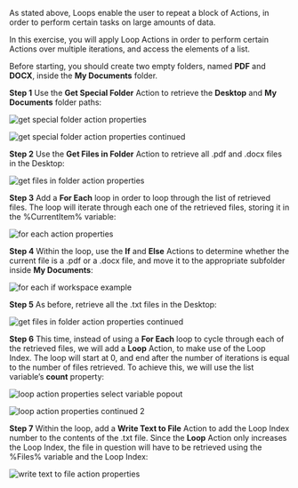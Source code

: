 As stated above, Loops enable the user to repeat a block of Actions, in order to perform certain tasks on large amounts of data.

In this exercise, you will apply Loop Actions in order to perform certain Actions over multiple iterations, and access the elements of a list.

Before starting, you should create two empty folders, named **PDF** and **DOCX**, inside the **My Documents** folder.

**Step 1**
Use the **Get Special Folder** Action to retrieve the **Desktop** and **My Documents** folder paths:

![get special folder action properties](..\media\get-special-folder-action-properties.png)

![get special folder action properties continued](..\media\get-special-folder-action-properties-continued.png)

**Step 2**
Use the **Get Files in Folder** Action to retrieve all .pdf and .docx files in the Desktop:

![get files in folder action properties](..\media\get-files-in-folder-action-properties.png)

**Step 3**
Add a **For Each** loop in order to loop through the list of retrieved files. The loop will iterate through each one of the retrieved files, storing it in the %CurrentItem% variable:
 
![for each action properties](..\media\for-each-action-properties.png)

**Step 4**
Within the loop, use the **If** and **Else** Actions to determine whether the current file is a .pdf or a .docx file, and move it to the appropriate subfolder inside **My Documents**:

![for each if workspace example](..\media\for-each-if-workspace-example.png)

**Step 5**
As before, retrieve all the .txt files in the Desktop:
 
![get files in folder action properties continued](..\media\get-files-in-folder-action-properties-continued.png)

**Step 6**
This time, instead of using a **For Each** loop to cycle through each of the retrieved files, we will add a **Loop** Action, to make use of the Loop Index. The loop will start at 0, and end after the number of iterations is equal to the number of files retrieved. To achieve this, we will use the list variable’s **count** property:

![loop action properties select variable popout](..\media\loop-action-properties-select-variable-popout.png)

![loop action properties continued 2](..\media\loop-action-properties-continued-2.png)

**Step 7**
Within the loop, add a **Write Text to File** Action to add the Loop Index number to the contents of the .txt file. Since the **Loop** Action only increases the Loop Index, the file in question will have to be retrieved using the %Files% variable and the Loop Index:

![write text to file action properties](..\media\write-text-to-file-action-properties.png)

